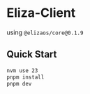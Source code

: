 # Eliza-Client

using `@elizaos/core@0.1.9`

## Quick Start

```bash
nvm use 23
pnpm install
pnpm dev
```
